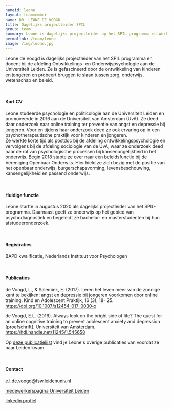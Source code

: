 ```yaml
---
nameid: leone
layout: teammember
name: DR. LEONE DE VOOGD
title: Dagelijks projectleider SPIL
group: team
summary: Leone is dagelijks projectleider op het SPIL programma en werkt als docent bij de afdeling Ontwikkelings- en Onderwijspsychologie aan de Universiteit Leiden. Ze promoveerde op een onderzoek naar angst en depressie bij jongeren en probeert bruggen te slaan tussen onderwijs, zorg, wetenschap en beleid.
permalink: /team/leone
image: /img/leone.jpg
---
```


Leone de Voogd is dagelijks projectleider van het SPIL programma en docent bij de afdeling Ontwikkelings- en Onderwijspsychologie aan de Universiteit Leiden. Ze is gefascineerd door de ontwikkeling van kinderen en jongeren en probeert bruggen te slaan tussen zorg, onderwijs, wetenschap en beleid.

<br>

#### Kort CV

Leone studeerde psychologie en politicologie aan de Universiteit Leiden en promoveerde in 2016 aan de Universiteit van Amsterdam (UvA). Ze deed daar onderzoek naar online training ter preventie van angst en depressie bij jongeren. Voor en tijdens haar onderzoek deed ze ook ervaring op in een psychotherapeutische praktijk voor kinderen en jongeren.  
Ze werkte korte tijd als postdoc bij de afdeling ontwikkelingspsychologie en vervolgens bij de afdeling sociologie van de UvA, waar ze onderzoek deed naar de rol van psychologische processen bij kansenongelijkheid in het onderwijs. Begin 2018 stapte ze over naar een beleidsfunctie bij de Vereniging Openbaar Onderwijs. Hier hield ze zich bezig met de positie van het openbaar onderwijs, burgerschapsvorming, levensbeschouwing, kansengelijkheid en passend onderwijs.

<br>

#### Huidige functie

Leone startte in augustus 2020 als dagelijks projectleider van het SPIL-programma. Daarnaast geeft ze onderwijs op het gebied van psychodiagnostiek en begeleidt ze bachelor- en masterstudenten bij hun afstudeeronderzoek.

<br>

#### Registraties

BAPD kwalificatie, Nederlands Instituut voor Psychologen

<br>

#### Publicaties

de Voogd, L., & Salemink, E. (2017). Leren het leven meer van de zonnige kant te bekijken: angst en depressie bij jongeren voorkomen door online training. Kind en Adolescent Praktijk, 16 (3), 18- 25. https://doi.org/10.1007/s12454-017-0030-x

de Voogd, E.L. (2016). Always look on the bright side of life? The quest for an online cognitive training to prevent adolescent anxiety and depression [proefschrift]. Universiteit van Amsterdam. https://hdl.handle.net/11245/1.545658

Op [deze publicatielijst](publicaties-de-voogd-2020.pdf) vind je Leone's overige publicaties van voordat ze naar Leiden kwam.

<br>

#### Contact

e.l.de.voogd@fsw.leidenuniv.nl

[medewerkerspagina Universiteit Leiden](https://www.universiteitleiden.nl/medewerkers/leone-de-voogd#tab-1)

[linkedin profiel](https://www.linkedin.com/in/leonedevoogd/)

